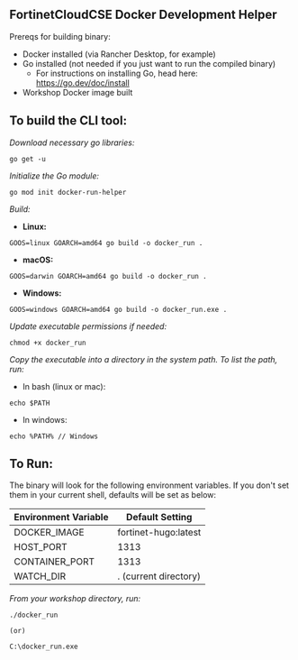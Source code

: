 ## FortinetCloudCSE Docker Development Helper

Prereqs for building binary:

- Docker installed (via Rancher Desktop, for example)
- Go installed (not needed if you just want to run the compiled binary)
  - For instructions on installing Go, head here: https://go.dev/doc/install
- Workshop Docker image built

## To build the CLI tool:

*Download necessary go libraries:*
```
go get -u
```

*Initialize the Go module:*
```
go mod init docker-run-helper
```

*Build:*
- **Linux:**
```
GOOS=linux GOARCH=amd64 go build -o docker_run .
```
- **macOS:**
```
GOOS=darwin GOARCH=amd64 go build -o docker_run .
```
- **Windows:**
```
GOOS=windows GOARCH=amd64 go build -o docker_run.exe .

```

*Update executable permissions if needed:*
```
chmod +x docker_run
```

*Copy the executable into a directory in the system path. To list the path, run:*

- In bash (linux or mac):
```
echo $PATH 
```

- In windows:
```
echo %PATH% // Windows
```

## To Run:

The binary will look for the following environment variables. If you don't set them in your current shell, defaults will be set as below:

| Environment Variable | Default Setting      |
| -------------------- | -------------------- |
| DOCKER_IMAGE         | fortinet-hugo:latest |
| HOST_PORT            | 1313                 |
| CONTAINER_PORT       | 1313                 |
| WATCH_DIR            | . (current directory)|


*From your workshop directory, run:*

```
./docker_run

(or)

C:\docker_run.exe
